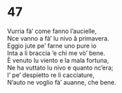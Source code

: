 # 47  
  
Vurria fà’ come fanno l’aucielle,  
Nce vanno a fà’ lu nivo â primavera.  
Eggio jute pe’ farne uno pure io  
Inta a li braccia ’e chi me vò’ bene.  
È venuto lu viento e la mala fortuna,  
Ne ha vuttato lu nivo e quanto nc’era;  
I’ pe’ despietto re li cacciature,  
N’auto ne voglio fà’ auanne, che bene.
